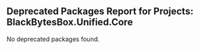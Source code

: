 ## Deprecated Packages Report for Projects: BlackBytesBox.Unified.Core

No deprecated packages found.
